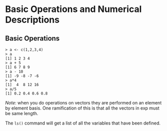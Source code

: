 # Basic Operations and Numerical Descriptions

## Basic Operations

```
> a <- c(1,2,3,4)
> a
[1] 1 2 3 4
> a + 5
[1] 6 7 8 9
> a - 10
[1] -9 -8 -7 -6
> a*4
[1]  4  8 12 16
> a/5
[1] 0.2 0.4 0.6 0.8
```
_Note_: when you do operations on vectors they are performed on an element by element basis. One ramification of this is that all the vectors in exp must be same length.

The `ls()` command will get a list of all the variables that have been defined.

